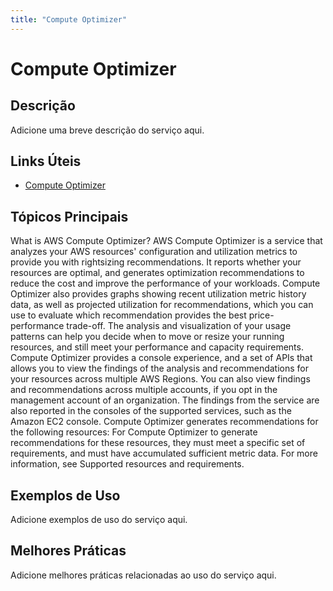 ```yaml
---
title: "Compute Optimizer"
---
```


# Compute Optimizer

## Descrição

Adicione uma breve descrição do serviço aqui.

## Links Úteis

- [Compute Optimizer](https://docs.aws.amazon.com/compute-optimizer/latest/ug/what-is.html)

## Tópicos Principais

What is AWS Compute Optimizer?
AWS Compute Optimizer is a service that analyzes your AWS
    resources' configuration and utilization metrics to provide you with rightsizing recommendations. 
    It reports whether your resources are optimal, and generates optimization
    recommendations to reduce the cost and improve the performance of your workloads. Compute Optimizer also
    provides graphs showing recent utilization metric history data, as well as projected utilization
    for recommendations, which you can use to evaluate which recommendation provides the best
    price-performance trade-off. The analysis and visualization of your usage patterns can help you
    decide when to move or resize your running resources, and still meet your performance and
    capacity requirements.
Compute Optimizer provides a console
      experience, and a set of APIs
    that allows you to view the findings of the analysis and recommendations for your resources
    across multiple AWS Regions. You can also view findings and recommendations across multiple
    accounts, if you opt in the management account of an organization. The findings from the service
    are also reported in the consoles of the supported services, such as the Amazon EC2 console.
Compute Optimizer generates recommendations for the following resources:
For Compute Optimizer to generate recommendations for these resources, they must meet a specific set of
      requirements, and must have accumulated sufficient metric data. For more information, see
        Supported resources and requirements.

## Exemplos de Uso

Adicione exemplos de uso do serviço aqui.

## Melhores Práticas

Adicione melhores práticas relacionadas ao uso do serviço aqui.
